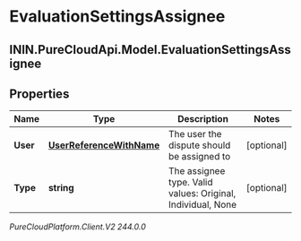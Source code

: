 # EvaluationSettingsAssignee

## ININ.PureCloudApi.Model.EvaluationSettingsAssignee

## Properties

|Name | Type | Description | Notes|
|------------ | ------------- | ------------- | -------------|
| **User** | [**UserReferenceWithName**](UserReferenceWithName) | The user the dispute should be assigned to | [optional] |
| **Type** | **string** | The assignee type. Valid values: Original, Individual, None | [optional] |



_PureCloudPlatform.Client.V2 244.0.0_
